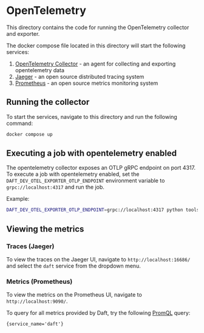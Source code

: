 # OpenTelemetry

This directory contains the code for running the OpenTelemetry collector and exporter.

The docker compose file located in this directory will start the following services:

1. [OpenTelemetry Collector](https://opentelemetry.io/docs/collector/) - an agent for collecting and exporting opentelemetry data
2. [Jaeger](https://www.jaegertracing.io/) - an open source distributed tracing system
3. [Prometheus](https://prometheus.io/) - an open source metrics monitoring system

## Running the collector

To start the services, navigate to this directory and run the following command:

```bash
docker compose up
```

## Executing a job with opentelemetry enabled

The opentelemetry collector exposes an OTLP gRPC endpoint on port 4317.
To execute a job with opentelemetry enabled, set the `DAFT_DEV_OTEL_EXPORTER_OTLP_ENDPOINT` environment variable to `grpc://localhost:4317` and run the job.

Example:
```bash
DAFT_DEV_OTEL_EXPORTER_OTLP_ENDPOINT=grpc://localhost:4317 python tools/observability/opentelemetry/example.py
```

## Viewing the metrics

### Traces (Jaeger)

To view the traces on the Jaeger UI, navigate to `http://localhost:16686/` and select the `daft` service from the dropdown menu.

### Metrics (Prometheus)

To view the metrics on the Prometheus UI, navigate to `http://localhost:9090/`.

To query for all metrics provided by Daft, try the following [PromQL](https://prometheus.io/docs/prometheus/latest/querying/basics/) query:

```promql
{service_name='daft'}
```
